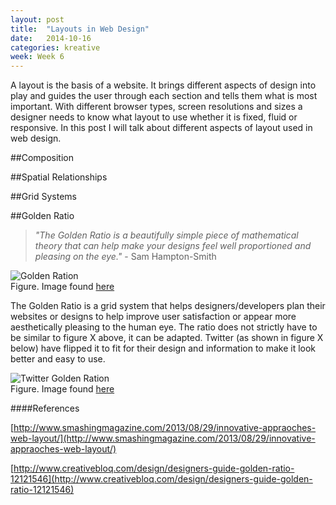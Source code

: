 ```yaml
---
layout: post
title:  "Layouts in Web Design"
date:   2014-10-16
categories: kreative
week: Week 6
---
```


A layout is the basis of a website. It brings different aspects of design into play and guides the user through each section and tells them what is most important. With different browser types, screen resolutions and sizes a designer needs to know what layout to use whether it is fixed, fluid or responsive. In this post I will talk about different aspects of layout used in web design.

##Composition

##Spatial Relationships

##Grid Systems

##Golden Ratio
>_"The Golden Ratio is a beautifully simple piece of mathematical theory that can help make your designs feel well proportioned and pleasing on the eye."_ - Sam Hampton-Smith

![Golden Ration](/projectblog/img/posts/g-ratio.png "Golden Ratio") <br>
Figure. Image found [here](http://www.creativebloq.com/design/designers-guide-golden-ratio-12121546)

The Golden Ratio is a grid system that helps designers/developers plan their websites or designs to help improve user satisfaction or appear more aesthetically pleasing to the human eye. The ratio does not strictly have to be similar to figure X above, it can be adapted. Twitter (as shown in figure X below) have flipped it to fit for their design and information to make it look better and easy to use.

![Twitter Golden Ration](/projectblog/img/posts/gr-twitter.png "Twitter Golden Ratio") <br>
Figure. Image found [here](http://www.creativebloq.com/design/designers-guide-golden-ratio-12121546)

####References

[http://www.smashingmagazine.com/2013/08/29/innovative-appraoches-web-layout/](http://www.smashingmagazine.com/2013/08/29/innovative-appraoches-web-layout/)

[http://www.creativebloq.com/design/designers-guide-golden-ratio-12121546](http://www.creativebloq.com/design/designers-guide-golden-ratio-12121546)